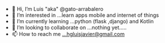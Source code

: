 - 👋 Hi, I’m Luis "aka" @gato-arrabalero
- 👀 I’m interested in ...learn apps mobile and internet of things
- 🌱 I’m currently learning ...python (flask ,django) and Kotlin
- 💞️ I’m looking to collaborate on ...nothing yet.....
- 📫 How to reach me ...hgluisjavier@gmail.com

<!---
gato-arrabalero/gato-arrabalero is a ✨ special ✨ repository because its `README.md` (this file) appears on your GitHub profile.
You can click the Preview link to take a look at your changes.
--->
